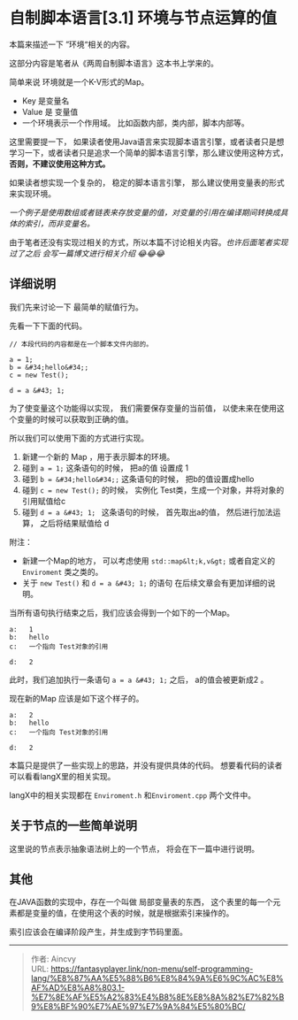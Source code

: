 # 自制脚本语言[3.1] 环境与节点运算的值


本篇来描述一下 ”环境“相关的内容。

这部分内容是笔者从《两周自制脚本语言》这本书上学来的。

简单来说 环境就是一个K-V形式的Map。

- Key 是变量名
- Value 是 变量值 
- 一个环境表示一个作用域。 比如函数内部，类内部，脚本内部等。

这里需要提一下， 如果读者使用Java语言来实现脚本语言引擎，或者读者只是想学习一下，或者读者只是追求一个简单的脚本语言引擎，那么建议使用这种方式， **否则，不建议使用这种方式。**

如果读者想实现一个复杂的， 稳定的脚本语言引擎， 那么建议使用变量表的形式来实现环境。

*一个例子是使用数组或者链表来存放变量的值，对变量的引用在编译期间转换成具体的索引，而非变量名。*

由于笔者还没有实现过相关的方式，所以本篇不讨论相关内容。*也许后面笔者实现过了之后 会写一篇博文进行相关介绍 😂😂😂*

## 详细说明

我们先来讨论一下 最简单的赋值行为。 

先看一下下面的代码。

```plain
// 本段代码的内容都是在一个脚本文件内部的。

a = 1;
b = &#34;hello&#34;;
c = new Test();

d = a &#43; 1;
```

为了使变量这个功能得以实现， 我们需要保存变量的当前值， 以使未来在使用这个变量的时候可以获取到正确的值。

所以我们可以使用下面的方式进行实现。

1. 新建一个新的 Map ，用于表示脚本的环境。
2. 碰到 `a = 1;` 这条语句的时候， 把a的值 设置成 1
3. 碰到 `b = &#34;hello&#34;;` 这条语句的时候， 把b的值设置成hello
4. 碰到 `c = new Test();` 的时候， 实例化 Test类，生成一个对象，并将对象的引用赋值给c 
5. 碰到 `d = a &#43; 1; ` 这条语句的时候， 首先取出a的值， 然后进行加法运算， 之后将结果赋值给 d

附注：

- 新建一个Map的地方， 可以考虑使用 `std::map&lt;k,v&gt;`  或者自定义的`Enviroment` 类之类的。
- 关于 `new Test()` 和 `d = a &#43; 1;` 的语句 在后续文章会有更加详细的说明。



当所有语句执行结束之后，我们应该会得到一个如下的一个Map。

```plain
a:   1
b:   hello
c:   一个指向 Test对象的引用 

d:   2
```



此时，我们追加执行一条语句 `a = a &#43; 1;`  之后， a的值会被更新成2 。

现在新的Map 应该是如下这个样子的。

```plain
a:   2
b:   hello
c:   一个指向 Test对象的引用 

d:   2
```



本篇只是提供了一些实现上的思路，并没有提供具体的代码。 想要看代码的读者可以看看langX里的相关实现。

langX中的相关实现都在 `Enviroment.h` 和`Enviroment.cpp` 两个文件中。



## 关于节点的一些简单说明

这里说的节点表示抽象语法树上的一个节点， 将会在下一篇中进行说明。



## 其他

在JAVA函数的实现中，存在一个叫做 局部变量表的东西， 这个表里的每一个元素都是变量的值，在使用这个表的时候，就是根据索引来操作的。

索引应该会在编译阶段产生，并生成到字节码里面。 



---

> 作者: Aincvy  
> URL: https://fantasyplayer.link/non-menu/self-programming-lang/%E8%87%AA%E5%88%B6%E8%84%9A%E6%9C%AC%E8%AF%AD%E8%A8%803.1-%E7%8E%AF%E5%A2%83%E4%B8%8E%E8%8A%82%E7%82%B9%E8%BF%90%E7%AE%97%E7%9A%84%E5%80%BC/  

